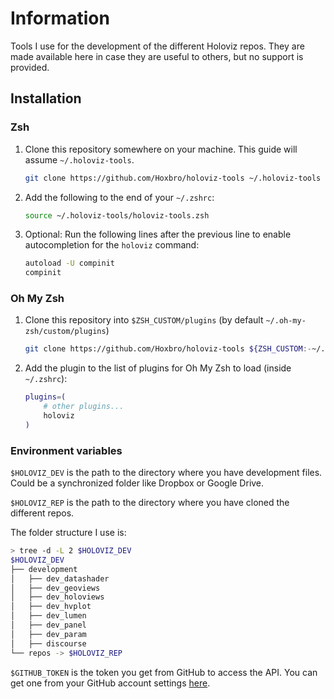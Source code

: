 # Information

Tools I use for the development of the different Holoviz repos. They are made available here in case they are
useful to others, but no support is provided.

## Installation

### Zsh

1. Clone this repository somewhere on your machine. This guide will assume `~/.holoviz-tools`.

   ```sh
   git clone https://github.com/Hoxbro/holoviz-tools ~/.holoviz-tools
   ```

2. Add the following to the end of your `~/.zshrc`:

   ```sh
   source ~/.holoviz-tools/holoviz-tools.zsh
   ```

3. Optional: Run the following lines after the previous line to enable autocompletion for the `holoviz` command:
   ```sh
   autoload -U compinit
   compinit
   ```

### Oh My Zsh

1. Clone this repository into `$ZSH_CUSTOM/plugins` (by default `~/.oh-my-zsh/custom/plugins`)

   ```sh
   git clone https://github.com/Hoxbro/holoviz-tools ${ZSH_CUSTOM:-~/.oh-my-zsh/custom}/plugins/holoviz
   ```

2. Add the plugin to the list of plugins for Oh My Zsh to load (inside `~/.zshrc`):

   ```sh
   plugins=(
       # other plugins...
       holoviz
   )
   ```

### Environment variables

`$HOLOVIZ_DEV` is the path to the directory where you have development files. Could be a synchronized folder
like Dropbox or Google Drive.

`$HOLOVIZ_REP` is the path to the directory where you have cloned the different repos.

The folder structure I use is:

```sh
> tree -d -L 2 $HOLOVIZ_DEV
$HOLOVIZ_DEV
├── development
│   ├── dev_datashader
│   ├── dev_geoviews
│   ├── dev_holoviews
│   ├── dev_hvplot
│   ├── dev_lumen
│   ├── dev_panel
│   ├── dev_param
│   ├── discourse
└── repos -> $HOLOVIZ_REP
```

`$GITHUB_TOKEN` is the token you get from GitHub to access the API. You can get one from your GitHub account
settings
[here](https://docs.github.com/en/authentication/keeping-your-account-and-data-secure/managing-your-personal-access-tokens#creating-a-fine-grained-personal-access-token).
